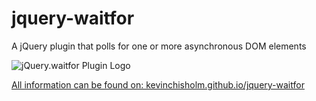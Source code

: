 # jquery-waitfor
A jQuery plugin that polls for one or more asynchronous DOM elements

![jQuery.waitfor Plugin Logo](http://kevinchisholm.github.io/jquery-waitfor/images/jquery-wait-for-logo.png "jQuery.waitfor Plugin Logo")

[All information can be found on: kevinchisholm.github.io/jquery-waitfor](http://kevinchisholm.github.io/jquery-waitfor/)

